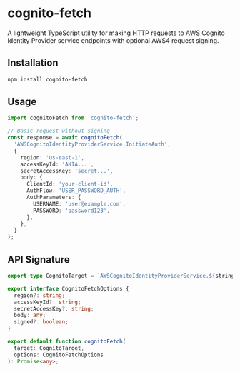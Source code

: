 # cognito-fetch

A lightweight TypeScript utility for making HTTP requests to AWS Cognito Identity Provider service endpoints with optional AWS4 request signing.

## Installation

```bash
npm install cognito-fetch
```

## Usage

```typescript
import cognitoFetch from 'cognito-fetch';

// Basic request without signing
const response = await cognitoFetch(
  'AWSCognitoIdentityProviderService.InitiateAuth',
  {
    region: 'us-east-1',
    accessKeyId: 'AKIA...',
    secretAccessKey: 'secret...',
    body: {
      ClientId: 'your-client-id',
      AuthFlow: 'USER_PASSWORD_AUTH',
      AuthParameters: {
        USERNAME: 'user@example.com',
        PASSWORD: 'password123',
      },
    },
  }
);
```

## API Signature

```typescript
export type CognitoTarget = `AWSCognitoIdentityProviderService.${string}`;

export interface CognitoFetchOptions {
  region?: string;
  accessKeyId?: string;
  secretAccessKey?: string;
  body: any;
  signed?: boolean;
}

export default function cognitoFetch(
  target: CognitoTarget,
  options: CognitoFetchOptions
): Promise<any>;
```
